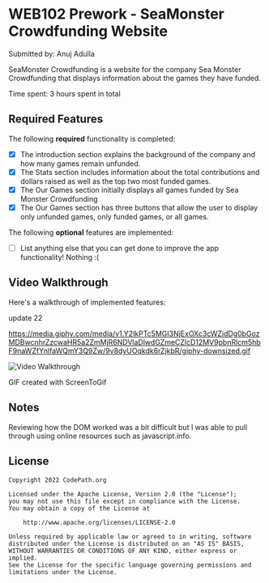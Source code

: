 # WEB102 Prework - SeaMonster Crowdfunding Website

Submitted by: Anuj Adulla

SeaMonster Crowdfunding is a website for the company Sea Monster Crowdfunding that displays information about the games they have funded.

Time spent: 3 hours spent in total

## Required Features

The following **required** functionality is completed:

* [X] The introduction section explains the background of the company and how many games remain unfunded.
* [X] The Stats section includes information about the total contributions and dollars raised as well as the top two most funded games.
* [X] The Our Games section initially displays all games funded by Sea Monster Crowdfunding
* [X] The Our Games section has three buttons that allow the user to display only unfunded games, only funded games, or all games.

The following **optional** features are implemented:

* [ ] List anything else that you can get done to improve the app functionality!
Nothing :(

## Video Walkthrough

Here's a walkthrough of implemented features:

update 22

https://media.giphy.com/media/v1.Y2lkPTc5MGI3NjExOXc3cWZidDg0bGozMDBwcnhrZzcwaHR5a2ZmMjR6NDVlaDlwdGZmeCZlcD12MV9pbnRlcm5hbF9naWZfYnlfaWQmY3Q9Zw/9v8dyUOqkdk6rZjkbR/giphy-downsized.gif 

<img src='https://media.giphy.com/media/v1.Y2lkPTc5MGI3NjExOXc3cWZidDg0bGozMDBwcnhrZzcwaHR5a2ZmMjR6NDVlaDlwdGZmeCZlcD12MV9pbnRlcm5hbF9naWZfYnlfaWQmY3Q9Zw/9v8dyUOqkdk6rZjkbR/giphy-downsized.gif' title='Video Walkthrough' width='' alt='Video Walkthrough' referrerpolicy="unsafe-url" /> 

GIF created with ScreenToGif

## Notes

Reviewing how the DOM worked was a bit difficult but I was able to pull through using online resources such as javascript.info.

## License

    Copyright 2022 CodePath.org

    Licensed under the Apache License, Version 2.0 (the "License");
    you may not use this file except in compliance with the License.
    You may obtain a copy of the License at

        http://www.apache.org/licenses/LICENSE-2.0

    Unless required by applicable law or agreed to in writing, software
    distributed under the License is distributed on an "AS IS" BASIS,
    WITHOUT WARRANTIES OR CONDITIONS OF ANY KIND, either express or implied.
    See the License for the specific language governing permissions and
    limitations under the License.
